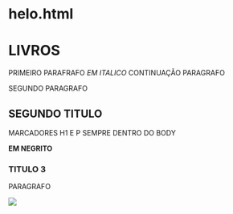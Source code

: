 # helo.html<!DOCTYPE html>
<html lang="pt-br">
<head>
    <meta charset="UTF-8">
    <meta name="viewport" content="width=device-width, initial-scale=1.0">
    <title>Document</title>
    <link rel="stylesheet" href="Helo.css">

</head>
<body>

<h1>LIVROS</h1>

  <p> PRIMEIRO PARAFRAFO <em>EM ITALICO</em> CONTINUAÇÃO PARAGRAFO</p>
<P> SEGUNDO PARAGRAFO</P>

<H2>SEGUNDO TITULO</H2>

<P> MARCADORES H1 E P SEMPRE DENTRO DO BODY</P>
<P> <strong>EM NEGRITO</strong></P>

<H3> TITULO 3</H3>
<P>PARAGRAFO</P>

<IMG SRC="https://www.google.com/imgres?imgurl=https%3A%2F%2Fimg.freepik.com%2Fvetores-gratis%2Fpilha-de-livros-de-design-plano-desenhado-a-mao_23-2149342941.jpg&tbnid=Mcx48jdCOdJGrM&vet=12ahUKEwiy6L7Tvs-AAxWdBbkGHeakCT8QMygmegUIARDAAg..i&imgrefurl=https%3A%2F%2Fbr.freepik.com%2Ffotos-vetores-gratis%2Flivros&docid=0fILTN0CAh0EoM&w=626&h=626&q=LIVROS&ved=2ahUKEwiy6L7Tvs-AAxWdBbkGHeakCT8QMygmegUIARDAAg">

</body>
</html>
